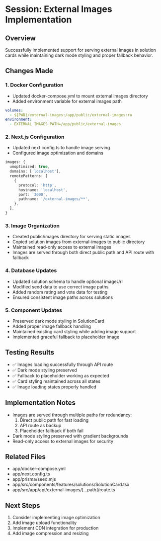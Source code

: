 # Session: External Images Implementation

## Overview
Successfully implemented support for serving external images in solution cards while maintaining dark mode styling and proper fallback behavior.

## Changes Made

### 1. Docker Configuration
- Updated docker-compose.yml to mount external images directory
- Added environment variable for external images path
```yaml
volumes:
  - ${PWD}/external-images:/app/public/external-images:ro
environment:
  - EXTERNAL_IMAGES_PATH=/app/public/external-images
```

### 2. Next.js Configuration
- Updated next.config.ts to handle image serving
- Configured image optimization and domains
```typescript
images: {
  unoptimized: true,
  domains: ['localhost'],
  remotePatterns: [
    {
      protocol: 'http',
      hostname: 'localhost',
      port: '3000',
      pathname: '/external-images/**',
    },
  ],
}
```

### 3. Image Organization
- Created public/images directory for serving static images
- Copied solution images from external-images to public directory
- Maintained read-only access to external images
- Images are served through both direct public path and API route with fallback

### 4. Database Updates
- Updated solution schema to handle optional imageUrl
- Modified seed data to use correct image paths
- Added random rating and vote data for testing
- Ensured consistent image paths across solutions

### 5. Component Updates
- Preserved dark mode styling in SolutionCard
- Added proper image fallback handling
- Maintained existing card styling while adding image support
- Implemented graceful fallback to placeholder image

## Testing Results
- ✅ Images loading successfully through API route
- ✅ Dark mode styling preserved
- ✅ Fallback to placeholder working as expected
- ✅ Card styling maintained across all states
- ✅ Image loading states properly handled

## Implementation Notes
- Images are served through multiple paths for redundancy:
  1. Direct public path for fast loading
  2. API route as backup
  3. Placeholder fallback if both fail
- Dark mode styling preserved with gradient backgrounds
- Read-only access to external images for security

## Related Files
- app/docker-compose.yml
- app/next.config.ts
- app/prisma/seed.mjs
- app/src/components/features/solutions/SolutionCard.tsx
- app/src/app/api/external-images/[...path]/route.ts

## Next Steps
1. Consider implementing image optimization
2. Add image upload functionality
3. Implement CDN integration for production
4. Add image compression and resizing